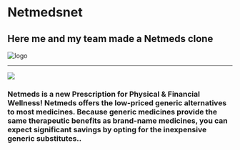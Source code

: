 # Netmedsnet

<h2>Here me and my team made a Netmeds clone</h2>

<img src="https://www.bing.com/images/blob?bcid=S6lKRMfMnBsEqxcxoNWLuD9SqbotqVTdP7g" alt="logo" />
<hr/>
<img src="https://www.bing.com/images/blob?bcid=S7VPspv4IhsEzQ" />
<h3>
Netmeds is a new Prescription for Physical & Financial Wellness! Netmeds offers the low-priced generic alternatives to most medicines. Because generic medicines provide the same therapeutic benefits as brand-name medicines, you can expect significant savings by opting for the inexpensive generic substitutes..</h3>
